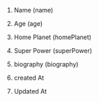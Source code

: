 1. Name (name)

2. Age (age)

3. Home Planet (homePlanet)

4. Super Power (superPower)

5. biography (biography)

6. created At

7. Updated At

